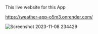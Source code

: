 This live website for this App

https://weather-app-o5m3.onrender.com/



![Screenshot 2023-11-08 234429](https://github.com/Eng-Murad/Weather-App/assets/133163934/0a11dc43-7e7b-4ee4-a48c-56a0565de6d2)
